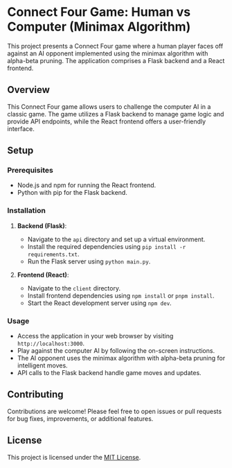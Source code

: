 # Connect Four Game: Human vs Computer (Minimax Algorithm)

This project presents a Connect Four game where a human player faces off against an AI opponent implemented using the minimax algorithm with alpha-beta pruning. The application comprises a Flask backend and a React frontend.

## Overview

This Connect Four game allows users to challenge the computer AI in a classic game. The game utilizes a Flask backend to manage game logic and provide API endpoints, while the React frontend offers a user-friendly interface.

## Setup

### Prerequisites

- Node.js and npm for running the React frontend.
- Python with pip for the Flask backend.

### Installation

1. **Backend (Flask)**:
   - Navigate to the `api` directory and set up a virtual environment.
   - Install the required dependencies using `pip install -r requirements.txt`.
   - Run the Flask server using `python main.py`.

2. **Frontend (React)**:
   - Navigate to the `client` directory.
   - Install frontend dependencies using `npm install` or `pnpm install`.
   - Start the React development server using `npm dev`.

### Usage

- Access the application in your web browser by visiting `http://localhost:3000`.
- Play against the computer AI by following the on-screen instructions.
- The AI opponent uses the minimax algorithm with alpha-beta pruning for intelligent moves.
- API calls to the Flask backend handle game moves and updates.

## Contributing

Contributions are welcome! Please feel free to open issues or pull requests for bug fixes, improvements, or additional features.

## License

This project is licensed under the [MIT License](link_to_license).